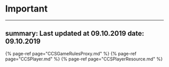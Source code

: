 # Important
---
summary: Last updated at 09.10.2019
date: 09.10.2019
---


{% page-ref page="CCSGameRulesProxy.md" %}
{% page-ref page="CCSPlayer.md" %}
{% page-ref page="CCSPlayerResource.md" %}
